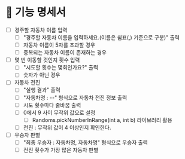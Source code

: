 # 🚀 기능 명세서

- [ ] 경주할 자동차 이름 입력
  - [ ] "경주할 자동차 이름을 입력하세요.(이름은 쉼표(,) 기준으로 구분)" 출력
  - [ ] 자동차 이름이 5자를 초과할 경우
  - [ ] 중복되는 자동차 이름이 존재하는 경우
- [ ] 몇 번 이동할 것인지 횟수 입력
    - [ ] "시도할 횟수는 몇회인가요?" 출력
    - [ ] 숫자가 아닌 경우
- [ ] 자동차 전진
  - [ ] "실행 결과" 출력 
  - [ ] "자동차명 : --" 형식으로 자동차 전진 정보 출력
  - [ ] 시도 횟수마다 줄바꿈 출력
  - [ ] 0에서 9 사이 무작위 값으로 설정
    - [ ] Randoms.pickNumberInRange(int a, int b) 라이브러리 활용
  - [ ] 전진 : 무작위 값이 4 이상인지 확인한다.
- [ ] 우승자 판별
  - [ ] "최종 우승자 : 자동차명, 자동차명" 형식으로 우승자 출력
  - [ ] 전진 횟수가 가장 많은 자동차 판별